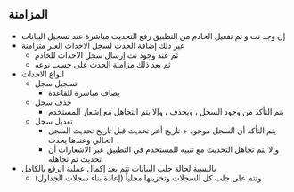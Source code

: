 ## المزامنة
- إن وجد نت و تم تفعيل الخادم من التطبيق رفع التحديث مباشرة عند تسجيل البيانات
- غير ذلك إضافة الحدث لسجل الاحداث الغير متزامنة
	- ثم عند وجود نت إرسال سجل الاحداث للخادم
	- ثم بعد ذلك مزامنة الحدث على حسب نوعه
- انواع الاحداث
	- تسجيل سجل
		- يضاف مباشرة للقاعدة
	- حذف سجل 
		- يتم التأكد من وجود السجل ، ويحذف ، وإلا يتم التجاهل مع إشعار المستخدم
	- تعديل سجل
		- يتم التأكد أن السجل موجود + تاريخ أخر تحديث قبل تاريخ تحديث السجل الحالي وعندها يحدث
		- وإلا يتم تجاهل التحديث مع تنبيه للمستخدم في التطبيق عبر الاشعارات أن تحديث تم تجاهله
- بالنسبة لحالة جلب البيانات تتم بعد إكمال عملية الرفع بالكامل
	- وتتم على جلب كل السجلات وتخزينها محلياً (إعادة بناء سجلات الجداول)